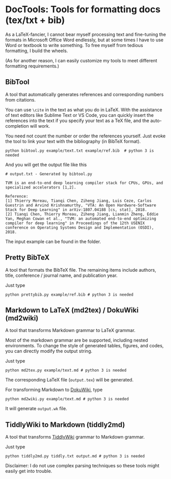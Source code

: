 # DocTools: Tools for formatting docs (tex/txt + bib)

As a LaTeX-fancier, I cannot bear myself processing text and fine-tuning the formats in Microsoft Office Word endlessly, but at some times I have to use Word or textbook to write something. To free myself from tedious formatting, I build the wheels.

(As for another reason, I can easily customize my tools to meet different formatting requirements.)

## BibTool
A tool that automatically generates references and corresponding numbers from citations.

You can use `\cite` in the text as what you do in LaTeX. With the assistance of text editors like Sublime Text or VS Code, you can quickly insert the references into the text if you specify your text as a TeX file, and the auto-completion will work.

You need not count the number or order the references yourself. Just evoke the tool to link your text with the bibliography (in BibTeX format).

```
python bibtool.py example/text.txt example/ref.bib  # python 3 is needed
```

And you will get the output file like this
```
# output.txt - Generated by bibtool.py

TVM is an end-to-end deep learning compiler stack for CPUs, GPUs, and specialized accelerators [1,2].

Reference:
[1] Thierry Moreau, Tianqi Chen, Ziheng Jiang, Luis Ceze, Carlos Guestrin and Arvind Krishnamurthy, "VTA: An Open Hardware-Software Stack for Deep Learning" in arXiv:1807.04188 [cs, stat], 2018.
[2] Tianqi Chen, Thierry Moreau, Ziheng Jiang, Lianmin Zheng, Eddie Yan, Meghan Cowan et al., "TVM: an automated end-to-end optimizing compiler for deep learning" in Proceedings of the 12th USENIX conference on Operating Systems Design and Implementation (OSDI), 2018.
```

The input example can be found in the folder.


## Pretty BibTeX
A tool that formats the BibTeX file. The remaining items include authors, title, conference / journal name, and publication year.

Just type

```
python prettybib.py example/ref.bib # python 3 is needed
```


## Markdown to LaTeX (md2tex) / DokuWiki (md2wiki)
A tool that transforms Markdown grammar to LaTeX grammar.

Most of the markdown grammar are be supported, including nested environments. To change the style of generated tables, figures, and codes, you can directly modify the output string.

Just type

```
python md2tex.py example/text.md # python 3 is needed
```

The corresponding LaTeX file (`output.tex`) will be generated.

For transforming Markdown to [DokuWiki](https://www.dokuwiki.org/wiki:syntax), type

```
python md2wiki.py example/text.md # python 3 is needed
```

It will generate `output.wk` file.

## TiddlyWiki to Markdown (tiddly2md)
A tool that transforms [TiddlyWiki](https://tiddlywiki.com/) grammar to Markdown grammar.

Just type

```
python tiddly2md.py tiddly.txt output.md # python 3 is needed
```

Disclaimer: I do not use complex parsing techniques so these tools might easily get into trouble.